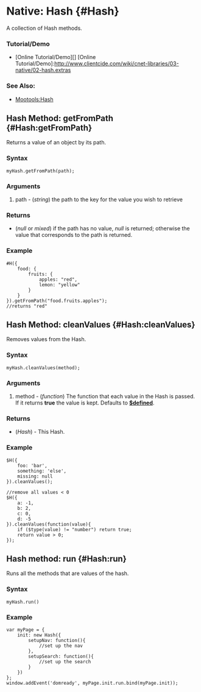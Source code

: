 Native: Hash {#Hash}
========================

A collection of Hash methods.

### Tutorial/Demo

* [Online Tutorial/Demo][]
[Online Tutorial/Demo]:http://www.clientcide.com/wiki/cnet-libraries/03-native/02-hash.extras


### See Also:

- [Mootools:Hash][]


Hash Method: getFromPath {#Hash:getFromPath}
-------------------------------------

Returns a value of an object by its path.

### Syntax

	myHash.getFromPath(path);

### Arguments

1. path - (*string*) the path to the key for the value you wish to retrieve

### Returns

* (*null* or *mixed*) if the path has no value, *null* is returned; otherwise the value that corresponds to the path is returned.

### Example

	#H({
		food: {
			fruits: {
				apples: "red",
				lemon: "yellow"
			}
		}
	}).getFromPath("food.fruits.apples");
	//returns "red"


Hash Method: cleanValues {#Hash:cleanValues}
-------------------------------------

Removes values from the Hash.

### Syntax

	myHash.cleanValues(method);

### Arguments

1. method - (*function*) The function that each value in the Hash is passed. If it returns **true** the value is kept. Defaults to **[$defined][]**.

### Returns

* (*Hash*) - This Hash.

### Example

	$H({
		foo: 'bar',
		something: 'else',
		missing: null
	}).cleanValues();

	//remove all values < 0
	$H({
		a: -1,
		b: 2,
		c: 0,
		d: -5
	}).cleanValues(function(value){
		if ($type(value) != "number") return true;
		return value > 0;
	});

Hash method: run {#Hash:run}
----------------------------

Runs all the methods that are values of the hash.

### Syntax

	myHash.run()

### Example

	var myPage = {
		init: new Hash({
			setupNav: function(){
				//set up the nav
			},
			setupSearch: function(){
				//set up the search
			}
		})
	};
	window.addEvent('domready', myPage.init.run.bind(myPage.init));

[Mootools:Hash]: http://docs.mootools.net/Native/Hash
[$defined]: http://docs.mootools.net/Core/Core#defined
